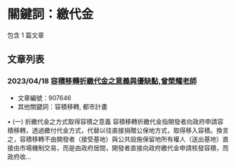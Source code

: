 # 關鍵詞：繳代金

包含 1 篇文章

## 文章列表

### 2023/04/18 [容積移轉折繳代金之意義與優缺點,曾榮耀老師](../../articles/907646_%E5%AE%B9%E7%A9%8D%E7%A7%BB%E8%BD%89%E6%8A%98%E7%B9%B3%E4%BB%A3%E9%87%91%E4%B9%8B%E6%84%8F%E7%BE%A9%E8%88%87%E5%84%AA%E7%BC%BA%E9%BB%9E%2C%E6%9B%BE%E6%A6%AE%E8%80%80%E8%80%81%E5%B8%AB.md)
- 文章編號：907646
- 其他關鍵詞：容積移轉, 都市計畫

• (一) 折繳代金之方式取得容積之意義 容積移轉折繳代金指開發者向政府申請容積移轉，透過繳付代金方式，代替以往直接捐贈公保地方式，取得移入容積。換言之，容積移轉不由開發者（接受基地）與公共設施保留地所有權人（送出基地）直接由市場機制交易，而是由政府居間，開發者直接向政府繳代金申請核發容積，而政府收...
